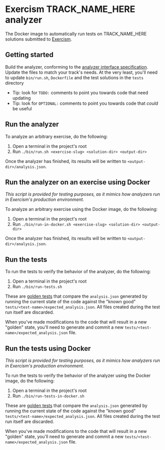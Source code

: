 # Exercism TRACK_NAME_HERE analyzer

The Docker image to automatically run tests on TRACK_NAME_HERE solutions submitted to [Exercism].

## Getting started

Build the analyzer, conforming to the [analyzer interface specification](https://github.com/exercism/docs/blob/main/building/tooling/analyzers/interface.md).
Update the files to match your track's needs. 
At the very least, you'll need to update `bin/run.sh`, `Dockerfile` and the test solutions in the `tests` directory

- Tip: look for `TODO:` comments to point you towards code that need updating
- Tip: look for `OPTIONAL:` comments to point you towards code that _could_ be useful

## Run the analyzer

To analyze an arbitrary exercise, do the following:

1. Open a terminal in the project's root
2. Run `./bin/run.sh <exercise-slug> <solution-dir> <output-dir>`

Once the analyzer has finished, its results will be written to `<output-dir>/analysis.json`.

## Run the analyzer on an exercise using Docker

_This script is provided for testing purposes, as it mimics how analyzers run in Exercism's production environment._

To analyze an arbitrary exercise using the Docker image, do the following:

1. Open a terminal in the project's root
2. Run `./bin/run-in-docker.sh <exercise-slug> <solution-dir> <output-dir>`

Once the analyzer has finished, its results will be written to `<output-dir>/analysis.json`.

## Run the tests

To run the tests to verify the behavior of the analyzer, do the following:

1. Open a terminal in the project's root
2. Run `./bin/run-tests.sh`

These are [golden tests][golden] that compare the `analysis.json` generated by running the current state of the code against the "known good" `tests/<test-name>/expected_analysis.json`. All files created during the test run itself are discarded.

When you've made modifications to the code that will result in a new "golden" state, you'll need to generate and commit a new `tests/<test-name>/expected_analysis.json` file.

## Run the tests using Docker

_This script is provided for testing purposes, as it mimics how analyzers run in Exercism's production environment._

To run the tests to verify the behavior of the analyzer using the Docker image, do the following:

1. Open a terminal in the project's root
2. Run `./bin/run-tests-in-docker.sh`

These are [golden tests][golden] that compare the `analysis.json` generated by running the current state of the code against the "known good" `tests/<test-name>/expected_analysis.json`. All files created during the test run itself are discarded.

When you've made modifications to the code that will result in a new "golden" state, you'll need to generate and commit a new `tests/<test-name>/expected_analysis.json` file.

[analyzers]: https://github.com/exercism/docs/tree/main/building/tooling/analyzers
[golden]: https://ro-che.info/articles/2017-12-04-golden-tests
[exercism]: https://exercism.io
